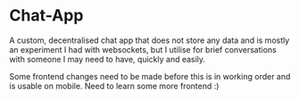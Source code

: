 # Chat-App

A custom, decentralised chat app that does not store any data and is mostly an experiment I had with websockets, but I utilise for brief conversations with someone I may need to have, quickly and easily.

Some frontend changes need to be made before this is in working order and is usable on mobile.
Need to learn some more frontend :)
